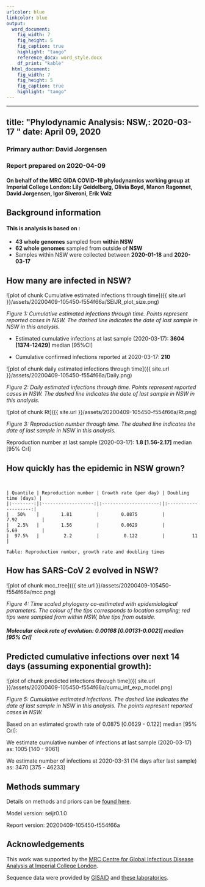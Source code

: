 ```yaml
---
urlcolor: blue
linkcolor: blue
output:
  word_document:
    fig_width: 7
    fig_height: 5
    fig_caption: true
    highlight: "tango"
    reference_docx: word_style.docx
    df_print: "kable"
  html_document:
    fig_width: 7
    fig_height: 5
    fig_caption: true
    highlight: "tango"
---
```









---
title: "Phylodynamic Analysis: NSW,: 2020-03-17 "
date: April 09, 2020
---





### Primary author: David Jorgensen

### Report prepared on 2020-04-09

#### On behalf of the MRC GIDA COVID-19 phylodynamics working group at Imperial College London: Lily Geidelberg, Olivia Boyd, Manon Ragonnet, David Jorgensen,  Igor Siveroni, Erik Volz




## Background information  




#### This is analysis is based on : 
  
* **43 whole genomes** sampled from **within NSW**
* **62 whole genomes** sampled from outside of **NSW**
* Samples within NSW were collected between **2020-01-18** and **2020-03-17**


<!-- ##### To add: [optional plot of sample distribution through time] -->



## How many are infected in NSW?





![plot of chunk Cumulative estimated infections through time]({{ site.url }}/assets/20200409-105450-f554f66a/SEIJR_plot_size.png)

*Figure 1: Cumulative estimated infections through time. Points represent reported cases in NSW. The dashed line indicates the date of last sample in NSW in this analysis.*


* Estimated cumulative infections at last sample (2020-03-17): **3604 [1374-12429]** median [95%CI]

* Cumulative confirmed infections reported at 2020-03-17: **210**  

<!-- * Cumulative number of active infections at 2020-03-17:   -->



![plot of chunk daily estimated infections through time]({{ site.url }}/assets/20200409-105450-f554f66a/Daily.png)

*Figure 2: Daily estimated infections through time. Points represent reported cases in NSW. The dashed line indicates the date of last sample in NSW in this analysis.*





![plot of chunk Rt]({{ site.url }}/assets/20200409-105450-f554f66a/Rt.png)

*Figure 3: Reproduction number through time. The dashed line indicates the date of last sample in NSW in this analysis.*

Reproduction number at last sample (2020-03-17): **1.8 [1.56-2.17]** median [95% CrI]


## How quickly has the epidemic in NSW grown?




```


| Quantile | Reproduction number | Growth rate (per day) | Doubling time (days) |
|:--------:|:-------------------:|:---------------------:|:--------------------:|
|   50%    |        1.81         |        0.0875         |         7.92         |
|   2.5%   |        1.56         |        0.0629         |         5.69         |
|  97.5%   |         2.2         |         0.122         |          11          |

Table: Reproduction number, growth rate and doubling times
```






## How has SARS-CoV 2 evolved in NSW?



![plot of chunk mcc_tree]({{ site.url }}/assets/20200409-105450-f554f66a/mcc.png)

*Figure 4: Time scaled phylogeny co-estimated with epidemiological parameters. The colour of the tips corresponds to location sampling; red tips were sampled from within NSW, blue tips from outside.*



##### Molecular clock rate of evolution: **0.00168 [0.00131-0.0021]** median [95% CrI]  

<!-- #### (optional) Number of introductions into NSW (someone needs to write code to compute this) -->




## Predicted cumulative infections over next 14 days (assuming exponential growth):



![plot of chunk predicted infections through time]({{ site.url }}/assets/20200409-105450-f554f66a/cumu_inf_exp_model.png)

*Figure 5: Cumulative estimated infections. The dashed line indicates the date of last sample in NSW in this analysis. The points represent reported cases in NSW.*

Based on an estimated growth rate of 0.0875 [0.0629 - 0.122] median [95% CrI]:  

We estimate cumulative number of infections at last sample (2020-03-17) as: 1005 [140 - 9061]

We estimate number of infections at 2020-03-31 (14 days after last sample) as:
3470 [375 - 46233]  




## Methods summary



Details on methods and priors can be [found here](http://whoinfectedwhom.org/seijr0.1.0_methods.pdf).


Model version: seijr0.1.0

Report version: 20200409-105450-f554f66a


## Acknowledgements

This work was supported by the [MRC Centre for Global Infectious Disease Analysis at Imperial College London](https://www.imperial.ac.uk/mrc-global-infectious-disease-analysis).

Sequence data were provided by [GISAID](http://www.epicov.org) and [these laboratories](http://whoinfectedwhom.org/gisaid_cov2020_acknowledgement_table.xls).


